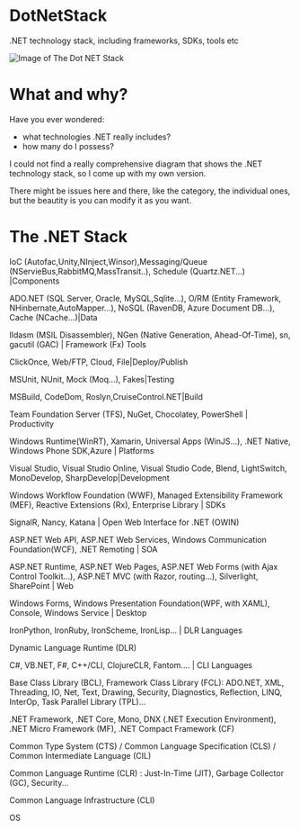 # DotNetStack
.NET technology stack, including frameworks, SDKs, tools etc

![Image of The Dot NET Stack](https://raw.githubusercontent.com/unruledboy/DotNetStack/master/v1.7/Net%20Stack%20v1.7.png)

# What and why?
Have you ever wondered:
* what technologies .NET really includes? 
* how many do I possess?


I could not find a really comprehensive diagram that shows the .NET technology stack, so I come up with my own version.

There might be issues here and there, like the category, the individual ones, but the beautity is you can modify it as you want.


# The .NET Stack

IoC (Autofac,Unity,NInject,Winsor),Messaging/Queue (NServieBus,RabbitMQ,MassTransit..), Schedule (Quartz.NET...) |Components

ADO.NET (SQL Server, Oracle, MySQL,Sqlite...), O/RM (Entity Framework, NHinbernate,AutoMapper...), NoSQL (RavenDB, Azure Document DB...), Cache (NCache...)|Data

Ildasm (MSIL Disassembler), NGen (Native Generation, Ahead-Of-Time), sn, gacutil (GAC) | Framework (Fx) Tools

ClickOnce, Web/FTP, Cloud, File|Deploy/Publish

MSUnit, NUnit, Mock (Moq...), Fakes|Testing

MSBuild, CodeDom, Roslyn,CruiseControl.NET|Build

Team Foundation Server (TFS), NuGet, Chocolatey, PowerShell | Productivity

Windows Runtime(WinRT), Xamarin, Universal Apps (WinJS...), .NET Native, Windows Phone SDK,Azure | Platforms

Visual Studio, Visual Studio Online, Visual Studio Code, Blend, LightSwitch, MonoDevelop, SharpDevelop|Development

Windows Workflow Foundation (WWF), Managed Extensibility Framework (MEF), Reactive Extensions (Rx), Enterprise Library | SDKs

SignalR, Nancy, Katana  | Open Web Interface for .NET (OWIN)

ASP.NET Web API, ASP.NET Web Services, Windows Communication Foundation(WCF), .NET Remoting | SOA

ASP.NET Runtime, ASP.NET Web Pages, ASP.NET Web Forms (with Ajax Control Toolkit...), ASP.NET MVC (with Razor, routing...), Silverlight, SharePoint | Web

Windows Forms, Windows Presentation Foundation(WPF, with XAML), Console, Windows Service | Desktop

IronPython, IronRuby, IronScheme, IronLisp... | DLR Languages 

Dynamic Language Runtime (DLR) 

C#, VB.NET, F#, C++/CLI, ClojureCLR, Fantom.... | CLI Languages

Base Class Library (BCL), Framework Class Library (FCL): ADO.NET, XML, Threading, IO, Net, Text, Drawing, Security, Diagnostics, Reflection, LINQ, InterOp, Task Parallel Library (TPL)...

.NET Framework, .NET Core, Mono, DNX (.NET Execution Environment), .NET Micro Framework (MF), .NET Compact Framework (CF)

Common Type System (CTS) / Common Language Specification (CLS) / Common Intermediate Language (CIL)

Common Language Runtime (CLR) : Just-In-Time (JIT), Garbage Collector (GC), Security...

Common Language Infrastructure (CLI)

OS


